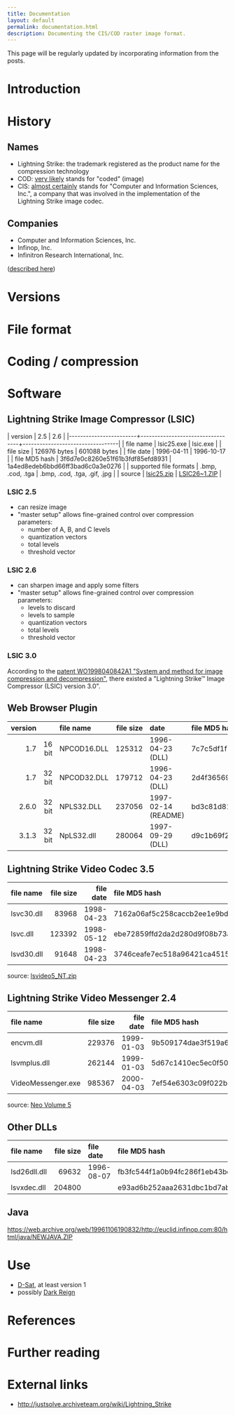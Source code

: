 ```yaml
---
title: Documentation
layout: default
permalink: documentation.html
description: Documenting the CIS/COD raster image format.
---
```


This page will be regularly updated by incorporating information from the posts.

# Introduction

# History

## Names

- Lightning Strike: the trademark registered as the product name for
  the compression technology
- COD: [very likely](/2025/05/07/understanding-the-cis-cod-image-file-format.html) stands for "coded" (image)
- CIS: [almost
  certainly](/2025/07/02/companies-locations-dates-and-people.html)
  stands for "Computer and Information Sciences, Inc.", a company that
  was involved in the implementation of the Lightning Strike image
  codec.

## Companies

- Computer and Information Sciences, Inc.
- Infinop, Inc.
- Infinitron Research International, Inc.

([described here](/2025/07/02/companies-locations-dates-and-people.html))

# Versions

# File format

# Coding / compression

# Software

## Lightning Strike Image Compressor (LSIC)

| version                | 2.5                              | 2.6                              |
|------------------------+----------------------------------+----------------------------------|
| file name              | lsic25.exe                       | lsic.exe                         |
| file size              | 126976 bytes                     | 601088 bytes                     |
| file date              | 1996-04-11                       | 1996-10-17                       |
| file MD5 hash          | 3f6d7e0c8260e51f61b3fdf85efd8931 | 1a4ed8edeb6bbd66ff3bad6c0a3e0276 |
| supported file formats | .bmp, .cod, .tga                 | .bmp, .cod, .tga, .gif, .jpg     |
| source                 | [lsic25.zip]                     | [LSIC26~1.ZIP]                   |

[lsic25.zip]: https://web.archive.org/web/19970619034938/http://www.compsci.com/lstrike/windows/CODEC/lsic25.zip
[LSIC26~1.ZIP]: https://web.archive.org/web/19961106190151/http://euclid.infinop.com:80/html/LSIC26~1.ZIP

### LSIC 2.5

- can resize image
- "master setup" allows fine-grained control over compression
  parameters:
  - number of A, B, and C levels
  - quantization vectors
  - total levels
  - threshold vector

### LSIC 2.6

- can sharpen image and apply some filters
- "master setup" allows fine-grained control over compression
  parameters:
  - levels to discard
  - levels to sample
  - quantization vectors
  - total levels
  - threshold vector

### LSIC 3.0

According to the [patent WO1998040842A1 "System and method for image
compression and
decompression"](https://patents.google.com/patent/WO1998040842A1),
there existed a "Lightning Strike™ Image Compressor (LSIC) version
3.0".

## Web Browser Plugin

|  version |          | file name     |   file size | date                  | file MD5 hash                    | source                        |
| -------: | -------: | :------------ | ----------: | :-------------------- | :------------------------------- | :---------------------------- |
|      1.7 | 16 bit   | NPCOD16.DLL   |      125312 | 1996-04-23 (DLL)      | 7c7c5df1f7ea6c95acb7118d1e995093 | [ls16tiny.exe], [lstplug.exe] |
|      1.7 | 32 bit   | NPCOD32.DLL   |      179712 | 1996-04-23 (DLL)      | 2d4f3656979c2cc27145f25b379c7bec | [ls32tiny.exe], [lstplug.exe] |
|    2.6.0 | 32 bit   | NPLS32.DLL    |      237056 | 1997-02-14 (README)   | bd3c81d8185588b9ca76af8b196897df | [ls26.exe]                    |
|    3.1.3 | 32 bit   | NpLS32.dll    |      280064 | 1997-09-29 (DLL)      | d9c1b69f2a5081350c66bc23b696b582 | [lsnswi32.exe]                |

[ls16tiny.exe]: https://web.archive.org/web/19970619034318/http://www.compsci.com/lstrike/windows/ls16tiny.exe
[ls32tiny.exe]: https://web.archive.org/web/19970619034318/http://www.compsci.com/lstrike/windows/ls32tiny.exe
[lstplug.exe]: https://web.archive.org/web/19970619034318/http://www.compsci.com/lstrike/windows/lstplug.exe
[ls26.exe]: ftp://www.nic.funet.fi/.m/mirrors/Archived/papa.indstate.edu/winsock/Windows95/WWW-Browsers/Plug-In/ls26.exe
[lsnswi32.exe]: https://web.archive.org/web/19971108045501/http://www.infinop.com:80/fhtml/

## Lightning Strike Video Codec 3.5

| file name   |   file size |     file date | file MD5 hash                    |
| :---------- | ----------: | ------------: | :------------------------------- |
| lsvc30.dll  |       83968 |    1998-04-23 | 7162a06af5c258caccb2ee1e9bde6441 |
| lsvc.dll    |      123392 |    1998-05-12 | ebe72859ffd2da2d280d9f08b73a302f |
| lsvd30.dll  |       91648 |    1998-04-23 | 3746ceafe7ec518a96421ca4515ddbbb |

source: [lsvideo5_NT.zip]

[lsvideo5_NT.zip]: https://web.archive.org/web/19980612221627/http://www.infinop.com:80/fhtml/lsvideo5_NT.zip

## Lightning Strike Video Messenger 2.4

| file name          |   file size |     file date | file MD5 hash                    |
| :----------------- | ----------: | ------------: | :------------------------------- |
| encvm.dll          |      229376 |    1999-01-03 | 9b509174dae3f519a65228e2e437c7dc |
| lsvmplus.dll       |      262144 |    1999-01-03 | 5d67c1410ec5ec0f5011fd0a4c62bc11 |
| VideoMessenger.exe |      985367 |    2000-04-03 | 7ef54e6303c09f022b51060c20005586 |

source: [Neo Volume 5](https://archive.org/details/neo05-cd-set)

## Other DLLs

| file name     |   file size | file date    | file MD5 hash                    | source           |
| :------------ | ----------: | :----------- | :------------------------------- | :--------------- |
| lsd26dll.dll  |       69632 | 1996-08-07   | fb3fc544f1a0b94fc286f1eb43bd1bbd | D-Sat 1          |
| lsvxdec.dll   |      204800 |              | e93ad6b252aaa2631dbc1bd7abca00f9 | [GitHub]         |

[GitHub]: https://github.com/jjbunbury/mplayer-codecs/blob/master/lsvxdec.dll

## Java

https://web.archive.org/web/19961106190832/http://euclid.infinop.com:80/html/java/NEWJAVA.ZIP

# Use

- [D-Sat](https://de.wikipedia.org/wiki/D-Sat), at least version 1
- possibly [Dark Reign](https://en.wikipedia.org/wiki/Dark_Reign:_The_Future_of_War)

# References

# Further reading

# External links

- <http://justsolve.archiveteam.org/wiki/Lightning_Strike>
